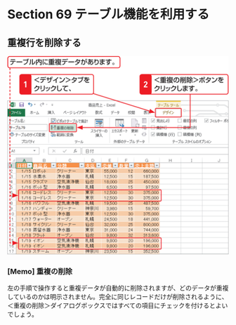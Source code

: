 # Section 69 テーブル機能を利用する

## 重複行を削除する

![](001.png)

### [Memo] 重複の削除

左の手順で操作すると重複データが自動的に削除されますが、どのデータが重複しているのかは明示されません。完全に同じレコードだけが削除されるように、＜重複の削除＞ダイアログボックスではすべての項目にチェックを付けるとよいでしょう。
